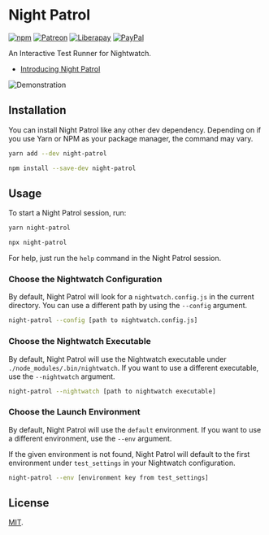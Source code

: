 # Night Patrol

[![npm](https://img.shields.io/npm/v/night-patrol.svg)](https://www.npmjs.com/package/night-patrol)
[![Patreon](https://img.shields.io/badge/patreon-donate-f96854.svg)](https://www.patreon.com/jahed)
[![Liberapay](https://img.shields.io/badge/liberapay-donate-d9b113.svg)](https://liberapay.com/jahed)
[![PayPal](https://img.shields.io/badge/paypal-donate-009cde.svg)](https://paypal.me/jahed/5)

An Interactive Test Runner for Nightwatch.

- [Introducing Night Patrol](https://jahed.dev/2018/01/29/introducing-night-patrol/)

![Demonstration](https://www-static.jahed.dev/night-patrol/np3.gif)

## Installation

You can install Night Patrol like any other dev dependency. Depending on if you
use Yarn or NPM as your package manager, the command may vary.

```sh
yarn add --dev night-patrol
```

```sh
npm install --save-dev night-patrol
```

## Usage

To start a Night Patrol session, run:

```sh
yarn night-patrol
```

```sh
npx night-patrol
```

For help, just run the `help` command in the Night Patrol session.

### Choose the Nightwatch Configuration

By default, Night Patrol will look for a `nightwatch.config.js` in the current
directory. You can use a different path by using the `--config` argument.

```sh
night-patrol --config [path to nightwatch.config.js]
```

### Choose the Nightwatch Executable

By default, Night Patrol will use the Nightwatch executable under
`./node_modules/.bin/nightwatch`. If you want to use a different executable, use
the `--nightwatch` argument.

```sh
night-patrol --nightwatch [path to nightwatch executable]
```

### Choose the Launch Environment


By default, Night Patrol will use the `default` environment. If you want to use
a different environment, use the `--env` argument.

If the given environment is not found, Night Patrol will default to the first
environment under `test_settings` in your Nightwatch configuration.

```sh
night-patrol --env [environment key from test_settings]
```

## License

[MIT](LICENSE).
